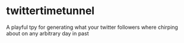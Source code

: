 # twittertimetunnel
A playful tpy for generating what your twitter followers where chirping about on any arbitrary day in past
